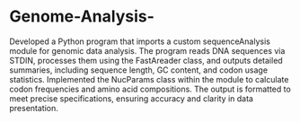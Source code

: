 # Genome-Analysis-
Developed a Python program that imports a custom sequenceAnalysis module for genomic data analysis. The program reads DNA sequences via STDIN, processes them using the FastAreader class, and outputs detailed summaries, including sequence length, GC content, and codon usage statistics. Implemented the NucParams class within the module to calculate codon frequencies and amino acid compositions. The output is formatted to meet precise specifications, ensuring accuracy and clarity in data presentation.
